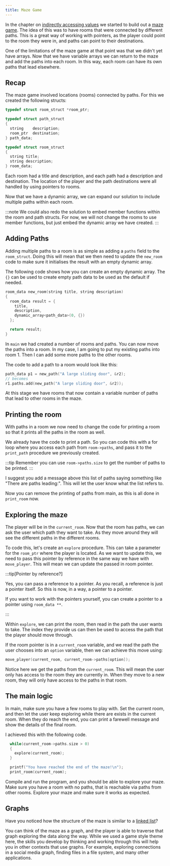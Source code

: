 ```yaml
---
title: Maze Game
---
```


In the chapter on [indirectly accessing values](../../../4-indirect-access/0-overview) we started to build out a [maze game](../../../4-indirect-access/2-put-together/02-maze). The idea of this was to have rooms that were connected by different paths. This is a great way of working with pointers, as the player could point to the room they were in, and paths can point to their destinations.

One of the limitations of the maze game at that point was that we didn't yet have arrays. Now that we have variable arrays we can return to the maze and add the paths into each room. In this way, each room can have its own paths that lead elsewhere.

## Recap

The maze game involved locations (rooms) connected by paths. For this we created the following structs:

```cpp
typedef struct room_struct *room_ptr;

typedef struct path_struct
{
  string    description;
  room_ptr  destination;
} path_data;

typedef struct room_struct
{
  string title;
  string description;
} room_data;
```

Each room had a title and description, and each path had a description and destination. The location of the player and the path destinations were all handled by using pointers to rooms.

Now that we have a dynamic array, we can expand our solution to include multiple paths within each room.

:::note
We could also redo the solution to embed member functions within the room and path structs. For now, we will not change the rooms to use member functions, but just embed the dynamic array we have created.
:::

## Adding Paths

Adding multiple paths to a room is as simple as adding a `paths` field to the `room_struct`. Doing this will mean that we then need to update the `new_room` code to make sure it initialises the result with an empty dynamic array.

The following code shows how you can create an empty dynamic array. The `{}` can be used to create empty path data to be used as the default if needed.

```cpp
room_data new_room(string title, string description)
{
  room_data result = { 
    title,
    description,
    dynamic_array<path_data>(0, {})
  };

  return result;
}
```

In `main` we had created a number of rooms and paths. You can now move the paths into a room. In my case, I am going to put my existing paths into room 1. Then I can add some more paths to the other rooms.

The code to add a path to a room would look like this:

```cpp
path_data p1 = new_path("A large sliding door", &r2);
// becomes
r1.paths.add(new_path("A large sliding door", &r2));
```

At this stage we have rooms that now contain a variable number of paths that lead to other rooms in the maze.

## Printing the room

With paths in a room we now need to change the code for printing a room so that it prints all the paths in the room as well.

We already have the code to print a path. So you can code this with a for loop where you access each path from `room->paths`, and pass it to the `print_path` procedure we previously created.

:::tip
Remember you can use `room->paths.size` to get the number of paths to be printed.
:::

I suggest you add a message above this list of paths saying something like "There are paths leading:". This will let the user know what the list refers to.

Now you can remove the printing of paths from main, as this is all done in `print_room` now.

## Exploring the maze

The player will be in the `current_room`. Now that the room has paths, we can ask the user which path they want to take. As they move around they will see the different paths in the different rooms.

To code this, let's create an `explore` procedure. This can take a parameter for the `room_ptr` where the player is located. As we want to update this, we need to pass this pointer by reference in the same way we have with `move_player`. This will mean we can update the passed in room pointer.

:::tip[Pointer by reference?]

Yes, you can pass a reference to a pointer. As you recall, a reference is just a pointer itself. So this is now, in a way, a pointer to a pointer.

If you want to work with the pointers yourself, you can create a pointer to a pointer using `room_data **`.

:::

Within `explore`, we can print the room, then read in the path the user wants to take. The index they provide us can then be used to access the path that the player should move through.

If the room pointer is in a `current_room` variable, and we read the path the user chooses into an `option` variable, then we can achieve this move using:

```cpp
move_player(current_room, current_room->paths[option]);
```

Notice here we get the paths from the `current_room`. This will mean the user only has access to the room they are currently in. When they move to a new room, they will only have access to the paths in that room.

## The main logic

In main, make sure you have a few rooms to play with. Set the current room, and then let the user keep exploring while there are exists in the current room. When they do reach the end, you can print a farewell message and show the details of the final room.

I achieved this with the following code.

```cpp
  while(current_room->paths.size > 0)
  {
    explore(current_room);
  }

  printf("You have reached the end of the maze!\n");
  print_room(current_room);
```

Compile and run the program, and you should be able to explore your maze. Make sure you have a room with no paths, that is reachable via paths from other rooms. Explore your maze and make sure it works as expected.

## Graphs

Have you noticed how the structure of the maze is similar to a [linked list](../../../6-deep-dive-memory/2-put-together/03-0-linked-list)?

You can think of the maze as a graph, and the player is able to traverse that graph exploring the data along the way. While we used a game style theme here, the skills you develop by thinking and working through this will help you in other contexts that use graphs. For example, exploring connections in a social media graph, finding files in a file system, and many other applications.
